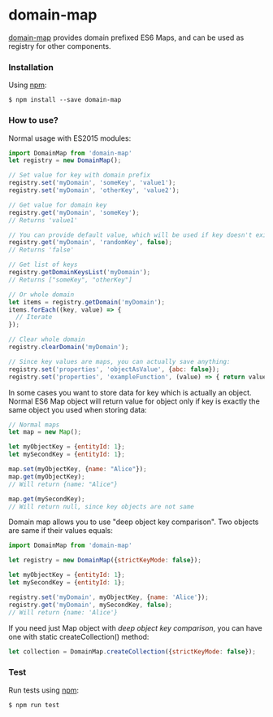 # domain-map
[domain-map](https://www.npmjs.org/package/domain-map) provides domain prefixed ES6 Maps, and can be used as registry for other components.

### Installation

Using [npm](https://www.npmjs.com/):

    $ npm install --save domain-map

### How to use?

Normal usage with ES2015 modules:

```js
import DomainMap from 'domain-map'
let registry = new DomainMap();

// Set value for key with domain prefix
registry.set('myDomain', 'someKey', 'value1');
registry.set('myDomain', 'otherKey', 'value2');

// Get value for domain key
registry.get('myDomain', 'someKey');
// Returns 'value1'

// You can provide default value, which will be used if key doesn't exists
registry.get('myDomain', 'randomKey', false);
// Returns 'false'

// Get list of keys
registry.getDomainKeysList('myDomain');
// Returns ["someKey", "otherKey"]

// Or whole domain
let items = registry.getDomain('myDomain');
items.forEach((key, value) => {
  // Iterate
});

// Clear whole domain
registry.clearDomain('myDomain');

// Since key values are maps, you can actually save anything:
registry.set('properties', 'objectAsValue', {abc: false});
registry.set('properties', 'exampleFunction', (value) => { return value + 1; });

```

In some cases you want to store data for key which is actually an object.
Normal ES6 Map object will return value for object only if key is exactly the same object you used when storing data:

```js
// Normal maps
let map = new Map();

let myObjectKey = {entityId: 1};
let mySecondKey = {entityId: 1};

map.set(myObjectKey, {name: "Alice"});
map.get(myObjectKey);
// Will return {name: "Alice"}

map.get(mySecondKey);
// Will return null, since key objects are not same

```

Domain map allows you to use "deep object key comparison". Two objects are same if their values equals:

```js
import DomainMap from 'domain-map'

let registry = new DomainMap({strictKeyMode: false});

let myObjectKey = {entityId: 1};
let mySecondKey = {entityId: 1};

registry.set('myDomain', myObjectKey, {name: 'Alice'});
registry.get('myDomain', mySecondKey, false);
// Will return {name: 'Alice'}

```

If you need just Map object with *deep object key comparison*, you can have one with static createCollection() method:

```js
let collection = DomainMap.createCollection({strictKeyMode: false});
```

### Test
Run tests using [npm](https://www.npmjs.com/):

    $ npm run test

[npm]: https://www.npmjs.org/package/domain-map



